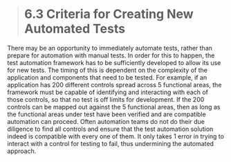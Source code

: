 > # **6.3** Criteria for Creating New Automated Tests

There may be an opportunity to immediately automate tests, rather than prepare for automation with manual tests. In order for this to happen, the test 
automation framework has to be sufficiently developed to allow its use for new tests. The timing of this is dependent on the complexity of the application and 
components that need to be tested. For example, if an application has 200 different controls spread across 5 functional areas, the framework must be capable of 
identifying and interacting with each of those controls, so that no test is off limits for development. If the 200 controls can be mapped out against the 5 
functional areas, then as long as the functional areas under test have been verified and are compatible automation can proceed. Often automation teams do not do 
their due diligence to find all controls and ensure that the test automation solution indeed is compatible with every one of them. It only takes 1 error in trying 
to interact with a control for testing to fail, thus undermining the automated approach.
